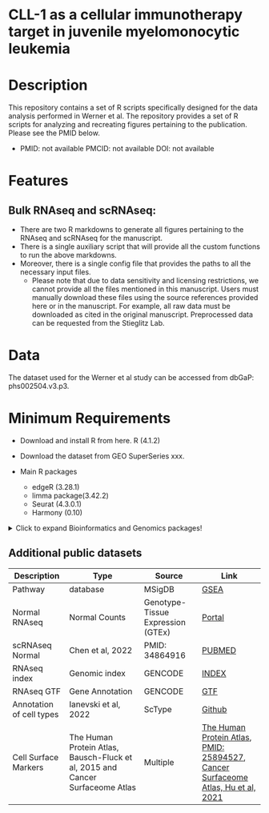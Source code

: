 # CLL-1 as a cellular immunotherapy target in juvenile myelomonocytic leukemia

# Description
This repository contains a set of R scripts specifically designed for the data analysis performed in Werner et al. The repository provides a set of R scripts for analyzing and recreating figures pertaining to the publication. Please see the PMID below. 

* PMID: not available PMCID: not available DOI: not available
  
# Features
## Bulk RNAseq and scRNAseq: 
  + There are two R markdowns to generate all figures pertaining to the RNAseq and scRNAseq for the manuscript.
  + There is a single auxiliary script that will provide all the custom functions to run the above markdowns. 
  + Moreover, there is a single config file that provides the paths to all the necessary input files. 
    + Please note that due to data sensitivity and licensing restrictions, we cannot provide all the files mentioned in this manuscript. Users must manually download these files using the source references provided here or in the manuscript. For example, all raw data must be downloaded as cited in the original manuscript. Preprocessed data can be requested from the Stieglitz Lab.
# Data
The dataset used for the Werner et al study can be accessed from dbGaP: phs002504.v3.p3.

# Minimum Requirements
  * Download and install R from here. R (4.1.2)
  * Download the dataset from GEO SuperSeries xxx.
  * Main R packages
 
    + edgeR (3.28.1)
    + limma package(3.42.2)
    + Seurat (4.3.0.1)
    + Harmony (0.10)

  <details>
  <summary>Click to expand Bioinformatics and Genomics packages!</summary>
  
  ### Genomic Data Annotation:
  1. `library(biomaRt)`: Tools for BioMart databases (like Ensembl).
  2. `library(BSgenome)`: Infrastructure for Bioconductor packages using large-scale genomic or other data.
  3. `library(org.Hs.eg.db)`: Mapping information for human genes.
  4. `library(GenomicFeatures)`: Tools for making and manipulating transcript centric annotations.

  ### Genomic Data Analysis (Omics):
  1. `library(DESeq2)`: Differential gene expression analysis based on the negative binomial distribution.
  2. `library(edgeR)`: Empirical analysis of digital gene expression data in R.
  3. `library(GenomicRanges)`: Representations and manipulations of genomic intervals and variables defined along a genome.
  4. `library(GSVA)`: Gene set variation analysis for microarray and RNA-seq data.
  5. `library(Gviz)`: Plotting data and annotation information along genomic coordinates.
  6. `library(pathview)`: Plots pathway maps and overlays experimental data.
  7. `library(ggbio)`: Visualization tools for genomic data.
 
  
  ### Heatmaps and Clustering:
  1. `library(clusterProfiler)`: Statistical analysis and visualization of functional profiles for genes and gene clusters.
  2. `library(ComplexHeatmap)`: Making complex heatmaps.
  3. `library(d3heatmap)`: Interactive heatmaps.
  4. `library(dendextend)`: Extending R's dendrogram functionality.
  5. `library(dendroextras)`: Extra functions to cut, label and colour dendrogram clusters.
  6. `library(parallelDist)`: Parallel distance matrix computation.
  
  ### Visualization:
  1. `library(corrplot)`: Visualization of a correlation matrix.
  2. `library(factoextra)`: Extract and visualize the results of multivariate data analyses.
  3. `library(ggdendro)`: Create dendrograms using ggplot.
  4. `library(ggplot2)`: An implementation of the Grammar of Graphics.
  5. `library(ggplotify)`: Convert plot function call to 'ggplot' objects.
  6. `library(ggpubr)`: 'ggplot2' based publication ready plots.
  7. `library(ggpval)`: Annotate statistical significance onto 'ggplot' objects.
  8. `library(ggrepel)`: Automatically position non-overlapping text labels with 'ggplot2'.
  9. `library(gplots)`: Various R programming tools for plotting data.
  10. `library(gridExtra)`: Miscellaneous functions for "grid" graphics.
  11. `library(kableExtra)`: Build complex HTML or 'LaTeX' tables using 'kable()' and pipe syntax.
  12. `library(patchwork)`: The composer of ggplots.
  13. `library(RColorBrewer)`: ColorBrewer palettes.
  14. `library(VennDiagram)`: Generate high-resolution Venn and Euler plots.
  15. `library(Vennerable)`: Venn and Euler area-proportional diagrams.
  16. `library(wesanderson)`: Wes Anderson color palettes.
  17. `library(igraph)`: Network analysis and visualization.
  18. `library (ggbeeswarm)` # Beeswarm plots helper
  19. `library(forestplot)` # forest plot helper, mostly use in meta-analysis
  20. `library (ggridges)` # Ridgeline plots 
  21. `library(cowplot)` # functions to align plots and arrange them into complex compound figures
  
  ### Statistical Analysis:
  1. `library(FactoMineR)`: An R package for multivariate analysis.
  2. `library(fgsea)`: Fast gene set enrichment analysis.
  3. `library(MASS)`: Functions and datasets to support Venables and Ripley's MASS.
  4. `library(matrixStats)`: Functions that apply to rows and columns of matrices (and to vectors).
  5. `library(PerformanceAnalytics)`: Econometric tools for performance and risk analysis.
  6. `library(psych)`: Procedures for psychological, psychometric, and personality research.
  7. `library(survival)`: Survival analysis.
  8. `library(survminer)`: Drawing survival curves using 'ggplot2'.
  9. `library(vegan)`: Community Ecology Package.
  10. `library(scales)`: Scale functions for visualization.
  11. `library(Rtsne)`: T-distributed stochastic neighbor embedding using a Barnes-Hut implementation.
  12. `library(umap)`: Uniform Manifold Approximation and Projection.
  
  ### Data Manipulation:
  1. `library(data.table)`: Extension of `data.frame`.
  2. `library(dplyr)`: A grammar of data manipulation.
  3. `library(DT)`: A wrapper of the JavaScript library 'DataTables'.
  4. `library(forcats)`: Tools for working with categorical variables (factors).
  5. `library(plyr)`: Tools for splitting, applying and combining data.
  6. `library(reshape)`: Flexibly reshape data.
  7. `library(stringr)`: Simple, consistent wrappers for common string operations.
  8. `library(tidyr)`: Easily tidy data with 'spread()' and 'gather()' functions.

  ### Document Generation and Reporting:
  1. `library(knitr)`: A general-purpose tool for dynamic report generation in R.
  2. `library(pander)`: An R Pandoc writer.
  3. `library(stargazer)` # LATEX, HTML and ASCII tables from R statistical output
  
  ### File I/O:
  1. `library(openxlsx)`: Read, write and edit XLSX files.
  

  
</details>

## Additional public datasets

| Description | Type     | Source | Link |
| ---------------------------- | ------------------ | ----------------------- | -------------------------------------------------------------------------------------------------------------------------------------------------------------------------------------------------------------------------------------------------------------------------------------------------------------------------------------------------------------------------------------------------------------------------------------- |
| Pathway                      | database           | MSigDB                  | [GSEA](https://www.gsea-msigdb.org/gsea/msigdb)                                                                                                                                                                                                                                                                                                                                                     |
| Normal RNAseq             | Normal Counts  | Genotype-Tissue Expression (GTEx)              | [Portal](https://gtexportal.org/home/)             |
| scRNAseq Normal                   | Chen et al, 2022    | PMID: 34864916                 | [PUBMED](https://pubmed.ncbi.nlm.nih.gov/34864916/)                                                                                                                                                                                     |
| RNAseq index                 | Genomic index      | GENCODE                 | [INDEX](ftps://ftp.ebi.ac.uk/pub/databases/gencode/Gencode_human/release_37/GRCh38.primary_assembly.genome.fa.gz)                                                                                                                                                                                                                     |
| RNAseq GTF                   | Gene Annotation    | GENCODE                 | [GTF](ftps://ftp.ebi.ac.uk/pub/databases/gencode/Gencode_human/release_37/gencode.v37.annotation.gtf.gz)|
| Annotation of cell types     |  Ianevski et al, 2022 | ScType | [Github](https://github.com/IanevskiAleksandr/sc-type) |
| Cell Surface Markers                | The Human Protein Atlas, Bausch-Fluck et al, 2015 and Cancer Surfaceome Atlas | Multiple |  [The Human Protein Atlas](https://www.proteinatlas.org/),<br> [PMID: 25894527](https://journals.plos.org/plosone/article?id=10.1371/journal.pone.0121314 ), <br> [Cancer Surfaceome Atlas, Hu et al, 2021](http://fcgportal.org/TCSA)
